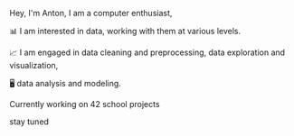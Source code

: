 Hey, I'm Anton, I am a computer enthusiast,

📊 I am interested in data, working with them at various levels.

📈 I am engaged in data cleaning and preprocessing, data exploration and visualization, 

🖥️ data analysis and modeling. 

Currently working on 42 school projects

stay tuned

<!---
antonzhila/antonzhila is a ✨ special ✨ repository because its `README.md` (this file) appears on your GitHub profile.
You can click the Preview link to take a look at your changes.
--->
